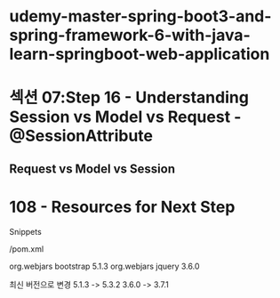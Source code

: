 # udemy-master-spring-boot3-and-spring-framework-6-with-java-learn-springboot-web-application


# 섹션 07:Step 16 - Understanding Session vs Model vs Request - @SessionAttribute
## Request vs Model vs Session

# 108 - Resources for Next Step
Snippets
<link href="webjars/bootstrap/5.1.3/css/bootstrap.min.css" rel="stylesheet" >
<script src="webjars/bootstrap/5.1.3/js/bootstrap.min.js"></script>
<script src="webjars/jquery/3.6.0/jquery.min.js"></script>

/pom.xml

<dependency>
    <groupId>org.webjars</groupId>
    <artifactId>bootstrap</artifactId>
    <version>5.1.3</version>
</dependency>

<dependency>
	<groupId>org.webjars</groupId>
	<artifactId>jquery</artifactId>
	<version>3.6.0</version>
</dependency>

최신 버전으로 변경
5.1.3 -> 5.3.2
3.6.0 -> 3.7.1